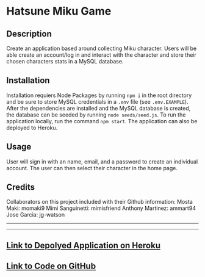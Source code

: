 
# Hatsune Miku Game

## Description
Create an application based around collecting Miku character. Users will be able create an account/log in and interact with the character and store their chosen characters stats in a MySQL database.

## Installation
Installation requiers Node Packages by running `npm i` in the root directory and be sure to store MySQL credentials in a `.env` file (see `.env.EXAMPLE`). After the dependencies are installed and the MySQL database is created, the database can be seeded by running `node seeds/seed.js`. To run the application locally, run the command `npm start`. The application can also be deployed to Heroku.


## Usage
User will sign in with an name, email, and a password to create an individual account. The user can then select their character in the home page.  

## Credits
Collaborators on this project included with their Github information: 
Mosta Maki: momaki9
Mimi Sanguinetti: mimisfriend
Anthony Martinez: ammart94
Jose Garcia: jg-watson

----
----

## [Link to Depolyed Application on Heroku](https://fierce-tundra-24607.herokuapp.com/)

## [Link to Code on GitHub](https://github.com/ayeshaqb/team9_project2)